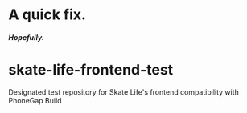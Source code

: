 # A quick fix.
##### Hopefully.
# skate-life-frontend-test
Designated test repository for Skate Life's frontend compatibility with PhoneGap Build

